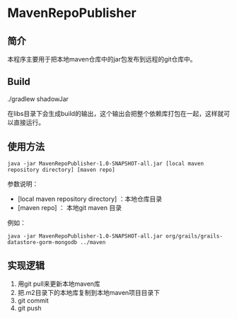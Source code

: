 # MavenRepoPublisher

## 简介
本程序主要用于把本地maven仓库中的jar包发布到远程的git仓库中。

## Build
./gradlew shadowJar

在libs目录下会生成build的输出，这个输出会把整个依赖库打包在一起，这样就可以直接运行。

## 使用方法

```shell
java -jar MavenRepoPublisher-1.0-SNAPSHOT-all.jar [local maven repository directory] [maven repo]
```
参数说明：
* [local maven repository directory] ：本地仓库目录 
* [maven repo] ： 本地git maven 目录

例如：
```shell
java -jar MavenRepoPublisher-1.0-SNAPSHOT-all.jar org/grails/grails-datastore-gorm-mongodb ../maven
```

## 实现逻辑
1. 用git pull来更新本地maven库
2. 把.m2目录下的本地库复制到本地maven项目目录下 
3. git commit
4. git push
